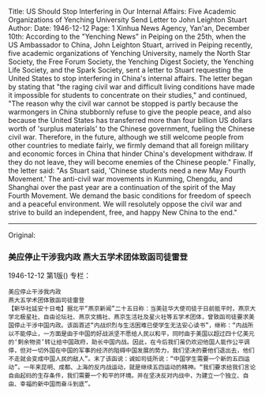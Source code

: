 Title: US Should Stop Interfering in Our Internal Affairs: Five Academic Organizations of Yenching University Send Letter to John Leighton Stuart
Author:
Date: 1946-12-12
Page: 1
Xinhua News Agency, Yan'an, December 10th: According to the "Yenching News" in Peiping on the 25th, when the US Ambassador to China, John Leighton Stuart, arrived in Peiping recently, five academic organizations of Yenching University, namely the North Star Society, the Free Forum Society, the Yenching Digest Society, the Yenching Life Society, and the Spark Society, sent a letter to Stuart requesting the United States to stop interfering in China's internal affairs. The letter began by stating that "the raging civil war and difficult living conditions have made it impossible for students to concentrate on their studies," and continued, "The reason why the civil war cannot be stopped is partly because the warmongers in China stubbornly refuse to give the people peace, and also because the United States has transferred more than four billion US dollars worth of 'surplus materials' to the Chinese government, fueling the Chinese civil war. Therefore, in the future, although we still welcome people from other countries to mediate fairly, we firmly demand that all foreign military and economic forces in China that hinder China's development withdraw. If they do not leave, they will become enemies of the Chinese people." Finally, the letter said: "As Stuart said, 'Chinese students need a new May Fourth Movement.' The anti-civil war movements in Kunming, Chengdu, and Shanghai over the past year are a continuation of the spirit of the May Fourth Movement. We demand the basic conditions for freedom of speech and a peaceful environment. We will resolutely oppose the civil war and strive to build an independent, free, and happy New China to the end."



<hr /> 

Original: 


### 美应停止干涉我内政  燕大五学术团体致函司徒雷登

1946-12-12
第1版()
专栏：

    美应停止干涉我内政
    燕大五学术团体致函司徒雷登
    【新华社延安十日电】据北平“燕京新闻”二十五日称：当美驻华大使司徒于日前抵平时，燕京大学北极星社、自由论坛社、燕京文摘社、燕京生活社及星火社等五学术团体，曾致函司徒要求美国停止干涉中国内政。该函首述“内战炽烈与生活困难已使学生无法安心读书”，继称：“内战所以不能停止，一方面是由于中国的好战派坚不愿给人民以和平，同时由于美国以超过四十亿美元的‘剩余物资’转让给中国政府，助长中国内战。因此，在今后我们虽仍欢迎他国人能作公平调停，但对一切外国在中国的军事的经济的阻碍中国发展的势力，我们坚决的要他们退出去，他们不走就会变成中国人民的敌人”。末了该函说：诚如司徒所说：“中国学生需要一个新的五四运动”。一年来昆明、成都、上海的反内战运动，就是继续五四运动的精神。“我们要求给我们言论自由起码的生存条件，我们需要一个和平的环境。并在坚决反对内战中，为建立一个独立、自由、幸福的新中国而奋斗到底”。
